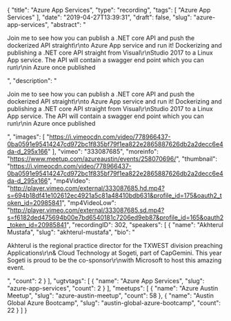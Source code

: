 {
  "title": "Azure App Services",
  "type": "recording",
  "tags": [
    "Azure App Services"
  ],
  "date": "2019-04-27T13:39:31",
  "draft": false,
  "slug": "azure-app-services",
  "abstract": "<p>Join me to see how you can publish a .NET core API and push the dockerized API straight\r\nto Azure App service and run it! Dockerizing and publishing a .NET core API straight from Visual\r\nStudio 2017 to a Linux App service. The API will contain a swagger end point which you can run\r\nin Azure once published</p>",
  "description": "<p>Join me to see how you can publish a .NET core API and push the dockerized API straight\r\nto Azure App service and run it! Dockerizing and publishing a .NET core API straight from Visual\r\nStudio 2017 to a Linux App service. The API will contain a swagger end point which you can run\r\nin Azure once published</p>",
  "images": [
    "https://i.vimeocdn.com/video/778966437-0ba0591e95414247cd972bc1f835bf79f1ea822e2865887626db2a2decc6e4da-d_295x166"
  ],
  "vimeo": "333087685",
  "moreinfo": "https://www.meetup.com/azureaustin/events/258070696/",
  "thumbnail": "https://i.vimeocdn.com/video/778966437-0ba0591e95414247cd972bc1f835bf79f1ea822e2865887626db2a2decc6e4da-d_295x166",
  "mp4Video": "http://player.vimeo.com/external/333087685.hd.mp4?s=694b18df41e102612ec4921a5c81a48410bdb631&profile_id=175&oauth2_token_id=20985841",
  "mp4VideoLow": "http://player.vimeo.com/external/333087685.sd.mp4?s=f6182ded475694b00e7bd6540181c7206ed9eb87&profile_id=165&oauth2_token_id=20985841",
  "recordingID": 302,
  "speakers": [
    {
      "name": "Akhterul Mustafa",
      "slug": "akhterul-mustafa",
      "bio": "<p>Akhterul is the regional practice director for the TXWEST division preaching Applications\r\n& Cloud Technology at Sogeti, part of CapGemini. This year Sogeti is proud to be the co-sponsor\r\nwith Microsoft to host this amazing event.</p>",
      "count": 2
    }
  ],
  "ugtvtags": [
    {
      "name": "Azure App Services",
      "slug": "azure-app-services",
      "count": 2
    }
  ],
  "meetups": [
    {
      "name": "Azure Austin Meetup",
      "slug": "azure-austin-meetup",
      "count": 58
    },
    {
      "name": "Austin Global Azure Bootcamp",
      "slug": "austin-global-azure-bootcamp",
      "count": 22
    }
  ]
}